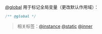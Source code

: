 [@global](http://usejsdoc.org/tags-global.html) 用于标记全局变量（更改默认作用域）：

```js
/** @global */
```

> 相关标签：[@instance](http://usejsdoc.org/tags-instance.html) [@static](http://usejsdoc.org/tags-static.html) [@inner](http://usejsdoc.org/tags-inner.html)

